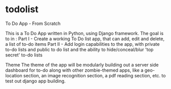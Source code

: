 # todolist
To Do App - From Scratch

This is a To Do App written in Python, using Django framework. 
The goal is to in :
Part I - Create a working To Do list app, that can add, edit and delete, a list of to-do items
Part II - Add login capabilities to the app, with private to-do lists and public to do list and the
ability to hide/conceal/blur 'top secret' to-do lists

Theme
The theme of the app will be modularly building out a server side dashboard for to-do
along with other zombie-themed apps, like a geo-location section, an image recognition section,
a pdf reading section, etc. to test out django app building. 
